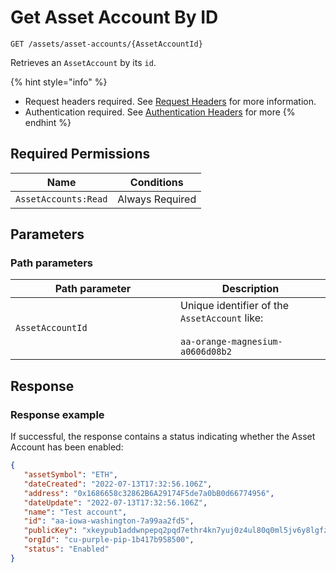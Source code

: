 # Get Asset Account By ID

`GET /assets/asset-accounts/{AssetAccountId}`

Retrieves an `AssetAccount` by its `id`.

{% hint style="info" %}
* Request headers required. See [Request Headers](../../../getting-started/request-headers.md) for more information.
* Authentication required. See [Authentication Headers](../../../getting-started/request-headers.md#authentication-headers) for more 
{% endhint %}

## Required Permissions

| Name                           | Conditions      |
| ------------------------------ | --------------- |
| `AssetAccounts:Read`           | Always Required |

## Parameters <a href="#parameters.1" id="parameters.1"></a>

### Path parameters <a href="#path-parameters" id="path-parameters"></a>

<table><thead><tr><th width="248">Path parameter</th><th>Description</th></tr></thead><tbody><tr><td><code>AssetAccountId</code></td><td>Unique identifier of the <code>AssetAccount</code> like:<br><br><code>aa-orange-magnesium-a0606d08b2</code></td></tr></tbody></table>

## Response <a href="#response" id="response"></a>

### Response example <a href="#response-example" id="response-example"></a>

If successful, the response contains a status indicating whether the Asset Account has been enabled:

```json
{
   "assetSymbol": "ETH",
   "dateCreated": "2022-07-13T17:32:56.106Z",
   "address": "0x1686658c32862B6A29174F5de7a0bB0d66774956",
   "dateUpdate": "2022-07-13T17:32:56.106Z",
   "name": "Test account",
   "id": "aa-iowa-washington-7a99aa2fd5",
   "publicKey": "xkeypub1addwnpepq2pqd7ethr4kn7yuj0z4ul80q0ml5jv6y8lgfzheltllu6y3e93j25we5nk",
   "orgId": "cu-purple-pip-1b417b958500",
   "status": "Enabled"
}

```
